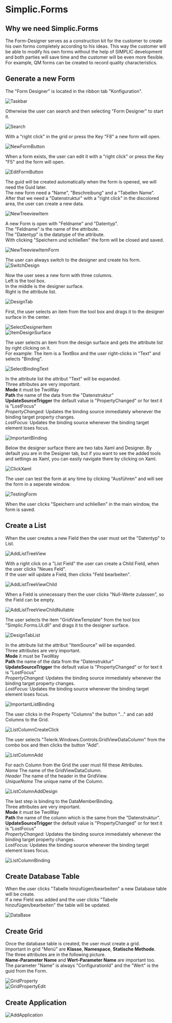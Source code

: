 ﻿# Simplic.Forms
## Why we need Simplic.Forms
The Form-Designer serves as a construction kit for the customer to create his own forms completely according to his ideas.
This way the customer will be able to modify his own forms without the help of SIMPLIC development and both parties will save time and the customer will be even more flexible. For example, QM forms can be created to record quality characteristics. 
## Generate a new Form
The "Form Designer" is located in the ribbon tab "Konfiguration".

![Taskbar](~/images/Forms/taskbar.png)  

Otherwise the user can search and then selecting "Form Designer" to start it.  

![Search](~/images/Forms/searchbar.png)  

With a "right click" in the grid or press the Key "F8" a new form will open.  

![NewFormButton](~/images/Forms/newFormButton.png)  

When a form exists, the user can edit it with a "right click" or press the Key "F5" and the form will open.  

 ![EditFormButton](~/images/Forms/editFormButton.png)  

 The guid will be created automatically when the form is opened, we will need the Guid later.  
 The new form need a "Name", "Beschreibung" and a "Tabellen Name".  
 After that we need a "Datenstruktur" with a "right click" in the discolored area, the user can create a new data.  

![NewTreeviewItem](~/images/Forms/newTreeviewItem.png)  

A new Form is open with "Feldname" and "Datentyp".  
The "Feldname" is the name of the attribute.  
The "Datentyp" is the datatype of the attribute.  
With clicking "Speichern und schließen" the form will be closed and saved.   

![NewTreeviewItemForm](~/images/Forms/newTreeviewItemForm.png)  

The user can always switch to the designer and create his form.
![SwitchDesign](~/images/Forms/switchDesign.png)  

Now the user sees a new form with three columns.  
Left is the tool box.  
In the middle is the designer surface.  
Right is the attribute list.  

![DesignTab](~/images/Forms/designTab.png)  

First, the user selects an item from the tool box and drags it to the designer surface in the center.  

![SelectDesignerItem](~/images/Forms/selectDesignerItem.png)  
![ItemDesignSurface](~/images/Forms/itemDesignSurface.png)  

The user selects an item from the design surface and gets the attribute list by right clicking on it.  
For example: The item is a TextBox and the user right-clicks in "Text" and selects "Binding".  

![SelectBindingText](~/images/Forms/selectBindingText.png)  

In the attribute list the attribut "Text" will be expanded.  
Three attributes are very important.  
**Mode** it must be TwoWay  
**Path** the name of the data from the "Datenstruktur"  
**UpdateSourceTrigger** the default value is "PropertyChanged" or for text it is "LostFocus"  
*PropertyChanged:* Updates the binding source immediately whenever the binding target property changes.  
*LostFocus:* Updates the binding source whenever the binding target element loses focus.  

![ImportantBinding](~/images/Forms/importantBinding.png)  

Below the designer surface there are two tabs Xaml and Designer. By default you are in the Designer tab, but if you want to see the added tools and settings as Xaml,
you can easily navigate there by clicking on Xaml.  

![ClickXaml](~/images/Forms/clickXaml.png)  

The user can test the form at any time by clicking "Ausführen" and will see the form in a seperate window.  

![TestingForm](~/images/Forms/testingForm.png)  

When the user clicks "Speichern und schließen" in the main window, the form is saved.  

## Create a List
When the user creates a new Field then the user must set the "Datentyp" to List.  

![AddListTreeView](~/images/Forms/addListTreeView.png)  

With a right click on a "List Field" the user can create a Child Field, when the user clicks "Neues Feld".  
If the user will update a Field, then clicks "Feld bearbeiten".  

![AddListTreeViewChild](~/images/Forms/addListTreeViewChild.png)  

When a Field is unnecessary then the user clicks "Null-Werte zulassen", so the Field can be empty.  

![AddListTreeViewChildNullable](~/images/Forms/addListTreeViewChildNullable.png)  

The user selects the item "GridViewTemplate" from the tool box "Simplic.Forms.UI.dll" and drags it to the designer surface.  

![DesignTabList](~/images/Forms/designTabList.png)  

In the attribute list the attribut "ItemSource" will be expanded.  
Three attributes are very important.  
**Mode** it must be TwoWay  
**Path** the name of the data from the "Datenstruktur"  
**UpdateSourceTrigger** the default value is "PropertyChanged" or for text it is "LostFocus"  
*PropertyChanged:* Updates the binding source immediately whenever the binding target property changes.  
*LostFocus:* Updates the binding source whenever the binding target element loses focus.  

![ImportantListBinding](~/images/Forms/importantBindingList1.png)  

The user clicks in the Property "Columns" the button "..." and can add Columns to the Grid.  

![ListColumnCreateClick](~/images/Forms/listColumnCreateClick.png)  

The user selects "Telerik.Windows.Controls.GridViewDataColumn" from the combo box and then clicks the button "Add".  

![ListColumnAdd](~/images/Forms/listColumnAdd.png)  

For each Column from the Grid the user must fill these Attributes.  
*Name* The name of the GridViewDataColumn.  
*Header* The name of the header in the GridView.  
*UniqueName* The unique name of the Column.  

![ListColumnAddDesign](~/images/Forms/listColumnAddDesign.png)  

The last step is binding to the DataMemberBinding.  
Three attributes are very important.  
**Mode** it must be TwoWay  
**Path** the name of the column which is the same from the "Datenstruktur".   
**UpdateSourceTrigger** the default value is "PropertyChanged" or for text it is "LostFocus"  
*PropertyChanged:* Updates the binding source immediately whenever the binding target property changes.  
*LostFocus:* Updates the binding source whenever the binding target element loses focus.  

![ListColumnBinding](~/images/Forms/listColumnBinding.png)  

## Create Database Table
When the user clicks "Tabelle hinzufügen/bearbeiten" a new Database table will be create.  
If a new Field was added and the user clicks "Tabelle hinzufügen/bearbeiten" the table will be updated.  

![DataBase](~/images/Forms/CreateDynamicDatabase.png)  

## Create Grid
Once the database table is created, the user must create a grid.  
Important in grid "Menü" are **Klasse**, **Namespace**, **Statische Methode**.  
The three attributes are in the following picture.  
**Name-Parameter Name** and **Wert-Parameter Name** are important too.  
The parameter "Name" is always "ConfigurationId" and the "Wert" is the guid from the Form.  

![GridProperty](~/images/Forms/gridProperty.png)  
![GridPropertyEdit](~/images/Forms/gridPropertyEdit.png)  

## Create Application
![AddApplication](~/images/Forms/addApplication.png)  
